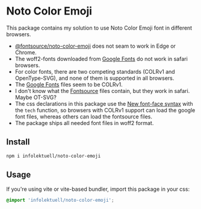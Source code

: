 # Noto Color Emoji

This package contains my solution to use Noto Color Emoji font in different browsers.

- [@fontsource/noto-color-emoji][fontsource] does not seam to work in Edge or Chrome.
- The woff2-fonts downloaded from [Google Fonts] do not work in safari browsers.
- For color fonts, there are two competing standards (COLRv1 and OpenType-SVG), and none of them is supported in all browsers.
- The [Google Fonts] files seem to be COLRv1.
- I don't know what the [Fontsource] files contain, but they work in safari. Maybe OT-SVG?
- The css declarations in this package use the [New font-face syntax] with the `tech` function,
  so browsers with COLRv1 support can load the google font files, whereas others can load the fontsource files.
- The package ships all needed font files in woff2 format.

## Install

```sh
npm i infolektuell/noto-color-emoji
```

## Usage

If you're using vite or vite-based bundler, import this package in your css:

```css
@import 'infolektuell/noto-color-emoji';
```

[google fonts]: https://fonts.google.com/noto/specimen/Noto+Color+Emoji
[fontsource]: https://fontsource.org/fonts/noto-color-emoji
[new font-face syntax]: https://fullystacked.net/new-font-face-syntax/
